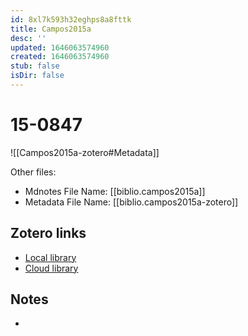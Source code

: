 ```yaml
---
id: 8xl7k593h32eghps8a8fttk
title: Campos2015a
desc: ''
updated: 1646063574960
created: 1646063574960
stub: false
isDir: false
---
```

# 15-0847

![[Campos2015a-zotero#Metadata]]

Other files:
* Mdnotes File Name: [[biblio.campos2015a]]
* Metadata File Name: [[biblio.campos2015a-zotero]]

##  Zotero links
* [Local library](zotero://select/items/1_ZPE5ZGF9)
* [Cloud library](http://zotero.org/users/7593438/items/ZPE5ZGF9)

## Notes
- 
